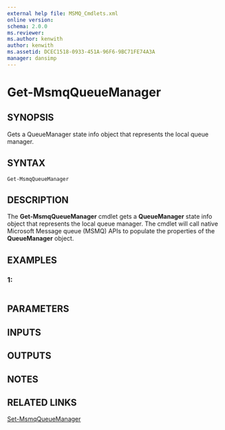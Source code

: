 ```yaml
---
external help file: MSMQ_Cmdlets.xml
online version: 
schema: 2.0.0
ms.reviewer:
ms.author: kenwith
author: kenwith
ms.assetid: DCEC1518-0933-451A-96F6-9BC71FE74A3A
manager: dansimp
---
```


# Get-MsmqQueueManager

## SYNOPSIS
Gets a QueueManager state info object that represents the local queue manager.

## SYNTAX

```
Get-MsmqQueueManager
```

## DESCRIPTION
The **Get-MsmqQueueManager** cmdlet gets a **QueueManager** state info object that represents the local queue manager.
The cmdlet will call native Microsoft Message queue (MSMQ) APIs to populate the properties of the **QueueManager** object.

## EXAMPLES

### 1:
```

```

## PARAMETERS

## INPUTS

## OUTPUTS

## NOTES

## RELATED LINKS

[Set-MsmqQueueManager](./Set-MsmqQueueManager.md)
